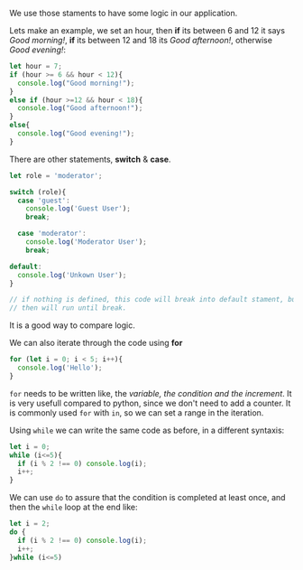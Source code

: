 We use those staments to have some logic in our application. 

Lets make an example, we set an hour, then **if** its between 6 and 12 it says *Good morning!*, **if** its between 12 and 18 its *Good afternoon!*, otherwise *Good evening!*:
```js
let hour = 7;
if (hour >= 6 && hour < 12){
  console.log("Good morning!");
}
else if (hour >=12 && hour < 18){
  console.log("Good afternoon!");
}
else{
  console.log("Good evening!");
}
```

There are other statements, **switch** & **case**. 

```js
let role = 'moderator';

switch (role){
  case 'guest':
    console.log('Guest User');
    break;

  case 'moderator':
    console.log('Moderator User');
    break;

default:
  console.log('Unkown User');
}

// if nothing is defined, this code will break into default stament, but if it matches 'guest' or 'moderator'
// then will run until break. 
```
It is a good way to compare logic. 

We can also iterate through the code using **for**

```js
for (let i = 0; i < 5; i++){
  console.log('Hello');
}
```
`for` needs to be written like, the *variable, the condition and the increment*. It is very usefull compared to python, since we don't need to add a counter. 
It is commonly used `for` with `in`, so we can set a range in the iteration. 



Using `while` we can write the same code as before, in a different syntaxis:

```js
let i = 0;
while (i<=5){
  if (i % 2 !== 0) console.log(i);
  i++;
}
```

We can use `do` to assure that the condition is completed at least once, and then the `while` loop at the end like:

```js
let i = 2;
do {
  if (i % 2 !== 0) console.log(i);
  i++;
}while (i<=5)
```



